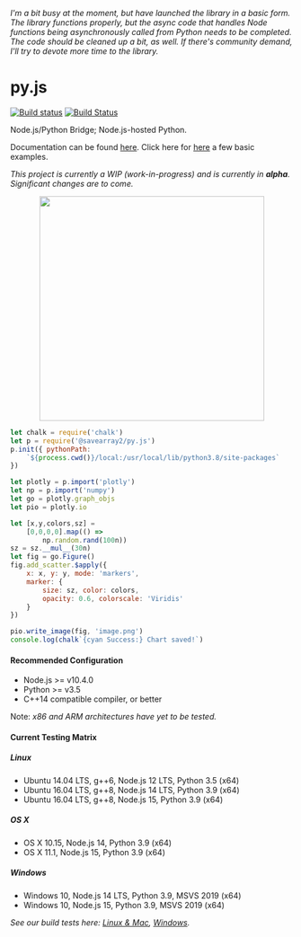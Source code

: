_I'm a bit busy at the moment, but have launched the library in a basic form. The library functions properly, but the async code that handles Node functions being asynchronously called from Python needs to be completed. The code should be cleaned up a bit, as well. If there's community demand, I'll try to devote more time to the library._

# py.js

[![Build status](https://ci.appveyor.com/api/projects/status/e21hoqmy6lgre65w/branch/testing?svg=true)](https://ci.appveyor.com/project/savearray2/py-js/branch/testing) [![Build Status](https://travis-ci.org/savearray2/py.js.svg?branch=master)](https://travis-ci.org/savearray2/py.js)

Node.js/Python Bridge; Node.js-hosted Python.

Documentation can be found [here](https://savearray2.github.io/py.js/).
Click here for [here](examples) a few basic examples.

*This project is currently a WIP (work-in-progress) and is currently in **alpha**. Significant changes are to come.*

<p align="center"><img src="https://savearray2.github.io/py.js/static/1.png" height="400" /></p>

```js
let chalk = require('chalk')
let p = require('@savearray2/py.js')
p.init({ pythonPath: 
	`${process.cwd()}/local:/usr/local/lib/python3.8/site-packages`
})

let plotly = p.import('plotly')
let np = p.import('numpy')
let go = plotly.graph_objs
let pio = plotly.io

let [x,y,colors,sz] = 
	[0,0,0,0].map(() => 
		np.random.rand(100n))
sz = sz.__mul__(30n)
let fig = go.Figure()
fig.add_scatter.$apply({
	x: x, y: y, mode: 'markers',
	marker: {
		size: sz, color: colors,
		opacity: 0.6, colorscale: 'Viridis'
	}
})

pio.write_image(fig, 'image.png')
console.log(chalk`{cyan Success:} Chart saved!`)
```

#### Recommended Configuration

* Node.js >= v10.4.0
* Python >= v3.5
* C++14 compatible compiler, or better

Note: *x86 and ARM architectures have yet to be tested.*

#### Current Testing Matrix

##### Linux
* Ubuntu 14.04 LTS, g++6, Node.js 12 LTS, Python 3.5 (x64)
* Ubuntu 16.04 LTS, g++8, Node.js 14 LTS, Python 3.9 (x64)
* Ubuntu 16.04 LTS, g++8, Node.js 15, Python 3.9 (x64)

##### OS X
* OS X 10.15, Node.js 14, Python 3.9 (x64)
* OS X 11.1, Node.js 15, Python 3.9 (x64)

##### Windows
* Windows 10, Node.js 14 LTS, Python 3.9, MSVS 2019 (x64)
* Windows 10, Node.js 15, Python 3.9, MSVS 2019 (x64)

*See our build tests here: [Linux & Mac](https://travis-ci.org/savearray2/py.js), [Windows](https://ci.appveyor.com/project/savearray2/py-js).*

